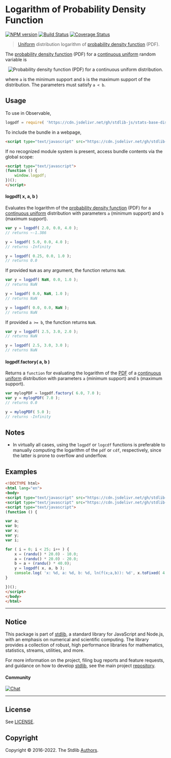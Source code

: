 <!--

@license Apache-2.0

Copyright (c) 2018 The Stdlib Authors.

Licensed under the Apache License, Version 2.0 (the "License");
you may not use this file except in compliance with the License.
You may obtain a copy of the License at

   http://www.apache.org/licenses/LICENSE-2.0

Unless required by applicable law or agreed to in writing, software
distributed under the License is distributed on an "AS IS" BASIS,
WITHOUT WARRANTIES OR CONDITIONS OF ANY KIND, either express or implied.
See the License for the specific language governing permissions and
limitations under the License.

-->

# Logarithm of Probability Density Function

[![NPM version][npm-image]][npm-url] [![Build Status][test-image]][test-url] [![Coverage Status][coverage-image]][coverage-url] <!-- [![dependencies][dependencies-image]][dependencies-url] -->

> [Uniform][uniform-distribution] distribution logarithm of [probability density function][pdf] (PDF).

<section class="intro">

The [probability density function][pdf] (PDF) for a [continuous uniform][uniform-distribution] random variable is

<!-- <equation class="equation" label="eq:uniform_pdf" align="center" raw="f(x;a,b)=\begin{cases} \frac{1}{b - a} & \text{for } x \in [a,b] \\ 0 & \text{otherwise} \end{cases}" alt="Probability density function (PDF) for a continuous uniform distribution."> -->

<div class="equation" align="center" data-raw-text="f(x;a,b)=\begin{cases} \frac{1}{b - a} &amp; \text{for } x \in [a,b] \\ 0 &amp; \text{otherwise} \end{cases}" data-equation="eq:uniform_pdf">
    <img src="https://cdn.jsdelivr.net/gh/stdlib-js/stdlib@51534079fef45e990850102147e8945fb023d1d0/lib/node_modules/@stdlib/stats/base/dists/uniform/logpdf/docs/img/equation_uniform_pdf.svg" alt="Probability density function (PDF) for a continuous uniform distribution.">
    <br>
</div>

<!-- </equation> -->

where `a` is the minimum support and `b` is the maximum support of the distribution. The parameters must satisfy `a < b`.

</section>

<!-- /.intro -->



<section class="usage">

## Usage

To use in Observable,

```javascript
logpdf = require( 'https://cdn.jsdelivr.net/gh/stdlib-js/stats-base-dists-uniform-logpdf@umd/bundle.js' )
```

To include the bundle in a webpage,

```html
<script type="text/javascript" src="https://cdn.jsdelivr.net/gh/stdlib-js/stats-base-dists-uniform-logpdf@umd/bundle.js"></script>
```

If no recognized module system is present, access bundle contents via the global scope:

```html
<script type="text/javascript">
(function () {
    window.logpdf;
})();
</script>
```

#### logpdf( x, a, b )

Evaluates the logarithm of the [probability density function][pdf] (PDF) for a [continuous uniform][uniform-distribution] distribution with parameters `a` (minimum support) and `b` (maximum support).

```javascript
var y = logpdf( 2.0, 0.0, 4.0 );
// returns ~-1.386

y = logpdf( 5.0, 0.0, 4.0 );
// returns -Infinity

y = logpdf( 0.25, 0.0, 1.0 );
// returns 0.0
```

If provided `NaN` as any argument, the function returns `NaN`.

```javascript
var y = logpdf( NaN, 0.0, 1.0 );
// returns NaN

y = logpdf( 0.0, NaN, 1.0 );
// returns NaN

y = logpdf( 0.0, 0.0, NaN );
// returns NaN
```

If provided `a >= b`, the function returns `NaN`.

```javascript
var y = logpdf( 2.5, 3.0, 2.0 );
// returns NaN

y = logpdf( 2.5, 3.0, 3.0 );
// returns NaN
```

#### logpdf.factory( a, b )

Returns a `function` for evaluating the logarithm of the [PDF][pdf] of a [continuous uniform][uniform-distribution] distribution with parameters `a` (minimum support) and `b` (maximum support).

```javascript
var mylogPDF = logpdf.factory( 6.0, 7.0 );
var y = mylogPDF( 7.0 );
// returns 0.0

y = mylogPDF( 5.0 );
// returns -Infinity
```

</section>

<!-- /.usage -->

<section class="notes">

## Notes

-   In virtually all cases, using the `logpdf` or `logcdf` functions is preferable to manually computing the logarithm of the `pdf` or `cdf`, respectively, since the latter is prone to overflow and underflow.

</section>

<!-- /.notes -->

<section class="examples">

## Examples

<!-- eslint no-undef: "error" -->

```html
<!DOCTYPE html>
<html lang="en">
<body>
<script type="text/javascript" src="https://cdn.jsdelivr.net/gh/stdlib-js/random-base-randu@umd/bundle.js"></script>
<script type="text/javascript" src="https://cdn.jsdelivr.net/gh/stdlib-js/stats-base-dists-uniform-logpdf@umd/bundle.js"></script>
<script type="text/javascript">
(function () {

var a;
var b;
var x;
var y;
var i;

for ( i = 0; i < 25; i++ ) {
    x = (randu() * 20.0) - 10.0;
    a = (randu() * 20.0) - 20.0;
    b = a + (randu() * 40.0);
    y = logpdf( x, a, b );
    console.log( 'x: %d, a: %d, b: %d, ln(f(x;a,b)): %d', x.toFixed( 4 ), a.toFixed( 4 ), b.toFixed( 4 ), y.toFixed( 4 ) );
}

})();
</script>
</body>
</html>
```

</section>

<!-- /.examples -->

<!-- Section for related `stdlib` packages. Do not manually edit this section, as it is automatically populated. -->

<section class="related">

</section>

<!-- /.related -->

<!-- Section for all links. Make sure to keep an empty line after the `section` element and another before the `/section` close. -->


<section class="main-repo" >

* * *

## Notice

This package is part of [stdlib][stdlib], a standard library for JavaScript and Node.js, with an emphasis on numerical and scientific computing. The library provides a collection of robust, high performance libraries for mathematics, statistics, streams, utilities, and more.

For more information on the project, filing bug reports and feature requests, and guidance on how to develop [stdlib][stdlib], see the main project [repository][stdlib].

#### Community

[![Chat][chat-image]][chat-url]

---

## License

See [LICENSE][stdlib-license].


## Copyright

Copyright &copy; 2016-2022. The Stdlib [Authors][stdlib-authors].

</section>

<!-- /.stdlib -->

<!-- Section for all links. Make sure to keep an empty line after the `section` element and another before the `/section` close. -->

<section class="links">

[npm-image]: http://img.shields.io/npm/v/@stdlib/stats-base-dists-uniform-logpdf.svg
[npm-url]: https://npmjs.org/package/@stdlib/stats-base-dists-uniform-logpdf

[test-image]: https://github.com/stdlib-js/stats-base-dists-uniform-logpdf/actions/workflows/test.yml/badge.svg?branch=main
[test-url]: https://github.com/stdlib-js/stats-base-dists-uniform-logpdf/actions/workflows/test.yml?query=branch:main

[coverage-image]: https://img.shields.io/codecov/c/github/stdlib-js/stats-base-dists-uniform-logpdf/main.svg
[coverage-url]: https://codecov.io/github/stdlib-js/stats-base-dists-uniform-logpdf?branch=main

<!--

[dependencies-image]: https://img.shields.io/david/stdlib-js/stats-base-dists-uniform-logpdf.svg
[dependencies-url]: https://david-dm.org/stdlib-js/stats-base-dists-uniform-logpdf/main

-->

[chat-image]: https://img.shields.io/gitter/room/stdlib-js/stdlib.svg
[chat-url]: https://gitter.im/stdlib-js/stdlib/

[stdlib]: https://github.com/stdlib-js/stdlib

[stdlib-authors]: https://github.com/stdlib-js/stdlib/graphs/contributors

[umd]: https://github.com/umdjs/umd
[es-module]: https://developer.mozilla.org/en-US/docs/Web/JavaScript/Guide/Modules

[deno-url]: https://github.com/stdlib-js/stats-base-dists-uniform-logpdf/tree/deno
[umd-url]: https://github.com/stdlib-js/stats-base-dists-uniform-logpdf/tree/umd
[esm-url]: https://github.com/stdlib-js/stats-base-dists-uniform-logpdf/tree/esm

[stdlib-license]: https://raw.githubusercontent.com/stdlib-js/stats-base-dists-uniform-logpdf/main/LICENSE

[pdf]: https://en.wikipedia.org/wiki/Probability_density_function

[uniform-distribution]: https://en.wikipedia.org/wiki/Uniform_distribution_%28continuous%29

</section>

<!-- /.links -->
